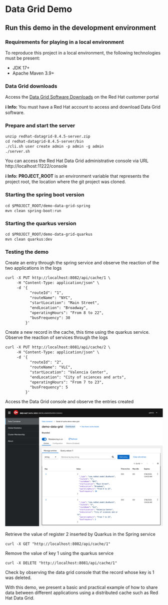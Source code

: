 # Data Grid Demo

## Run this demo in the development environment

### Requirements for playing in a local environment
<p>
To reproduce this project in a local environment, the following technologies must be present:
</p>

* JDK 17+
* Apache Maven 3.9+

### Data Grid downloads
Access the [Data Grid Software Downloads](https://access.redhat.com/jbossnetwork/restricted/listSoftware.html?product=data.grid&downloadType=distributions) on the Red Hat customer portal

<strong>ℹ️ Info:</strong> You must have a Red Hat account to access and download Data Grid software.

### Prepare and start the server
```shell
unzip redhat-datagrid-8.4.5-server.zip
cd redhat-datagrid-8.4.5-server/bin
./cli.sh user create admin -p admin -g admin
./server.sh
```

You can access the Red Hat Data Grid administrative console via URL http://localhost:11222/console

<strong>ℹ️ Info:</strong> **PROJECT_ROOT** is an environment variable that represents the project root, the location where the git project was cloned.

### Starting the spring boot version
```shell
cd $PROJECT_ROOT/demo-data-grid-spring
mvn clean spring-boot:run
```

### Starting the quarkus version
```shell
cd $PROJECT_ROOT/demo-data-grid-quarkus
mvn clean quarkus:dev
```

### Testing the demo
<p>
Create an entry through the spring service and observe the reaction of the two applications in the logs
</p>

```shell
curl -X PUT http://localhost:8082/api/cache/1 \
     -H "Content-Type: application/json" \
     -d '{
           "routeId": "1",
           "routeName": "NYC",
           "startLocation": "Main Street",
           "endLocation": "Broadway",
           "operatingHours": "From 8 to 22",
           "busFrequency": 30        
         }'
```

<p>
Create a new record in the cache, this time using the quarkus service. Observe the reaction of services through the logs
</p>

```shell
curl -X PUT http://localhost:8081/api/cache/2 \
     -H "Content-Type: application/json" \
     -d '{
           "routeId": "2",
           "routeName": "VLC",
           "startLocation": "Valencia Center",
           "endLocation": "City of sciences and arts",
           "operatingHours": "From 7 to 23",
           "busFrequency": 5        
         }'
```

<p>
Access the Data Grid console and observe the entries created
</p>

![infinispan console](/docs/imgs/console.png)

<p>
Retrieve the value of register 2 inserted by Quarkus in the Spring service
</p>

```shell
curl -X GET "http://localhost:8082/api/cache/1"
```

<p>
Remove the value of key 1 using the quarkus service
</p>

```shell
curl -X DELETE "http://localhost:8081/api/cache/1"
```

<p>
Check by observing the data grid console that the record whose key is 1 was deleted.
</p>

<p>
With this demo, we present a basic and practical example of how to share data between different applications using a distributed cache such as Red Hat Data Grid.
</p>